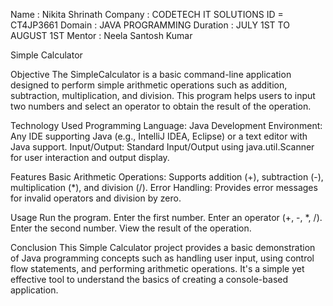 Name : Nikita Shrinath
Company : CODETECH IT SOLUTIONS
ID = CT4JP3661
Domain : JAVA PROGRAMMING
Duration : JULY 1ST TO AUGUST 1ST
Mentor : Neela Santosh Kumar

Simple Calculator

Objective
The SimpleCalculator is a basic command-line application designed to perform simple arithmetic operations such as addition, subtraction, multiplication, and division. This program helps users to input two numbers and select an operator to obtain the result of the operation.

Technology Used
Programming Language: Java
Development Environment: Any IDE supporting Java (e.g., IntelliJ IDEA, Eclipse) or a text editor with Java support.
Input/Output: Standard Input/Output using java.util.Scanner for user interaction and output display.

Features
Basic Arithmetic Operations: Supports addition (+), subtraction (-), multiplication (*), and division (/).
Error Handling: Provides error messages for invalid operators and division by zero.

Usage
Run the program.
Enter the first number.
Enter an operator (+, -, *, /).
Enter the second number.
View the result of the operation.

Conclusion
This Simple Calculator project provides a basic demonstration of Java programming concepts such as handling user input, using control flow statements, and performing arithmetic operations. It's a simple yet effective tool to understand the basics of creating a console-based application.
